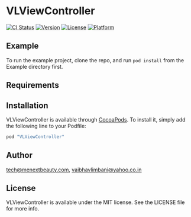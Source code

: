# VLViewController

[![CI Status](http://img.shields.io/travis/tech@menextbeauty.com/VLViewController.svg?style=flat)](https://travis-ci.org/tech@menextbeauty.com/VLViewController)
[![Version](https://img.shields.io/cocoapods/v/VLViewController.svg?style=flat)](http://cocoapods.org/pods/VLViewController)
[![License](https://img.shields.io/cocoapods/l/VLViewController.svg?style=flat)](http://cocoapods.org/pods/VLViewController)
[![Platform](https://img.shields.io/cocoapods/p/VLViewController.svg?style=flat)](http://cocoapods.org/pods/VLViewController)

## Example

To run the example project, clone the repo, and run `pod install` from the Example directory first.

## Requirements

## Installation

VLViewController is available through [CocoaPods](http://cocoapods.org). To install
it, simply add the following line to your Podfile:

```ruby
pod "VLViewController"
```

## Author

tech@menextbeauty.com, vaibhavlimbani@yahoo.co.in

## License

VLViewController is available under the MIT license. See the LICENSE file for more info.
